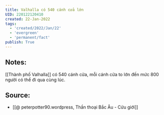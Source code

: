 ```yaml
---
title: Valhalla có 540 cánh cửa lớn
UID: 220122120410
created: 22-Jan-2022
tags:
  - 'created/2022/Jan/22'
  - 'evergreen'
  - 'permanent/fact'
publish: True
---
```

## Notes:
[[Thành phố Valhalla]] có 540 cánh cửa, mỗi cánh cửa to lớn đến mức 800 người có thể đi qua cùng lúc.

## Source:
- [[@ peterpotter90.wordpress, Thần thoại Bắc Âu - Cửu giới]]


